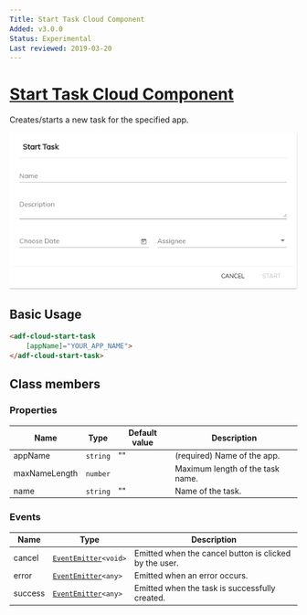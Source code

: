 ```yaml
---
Title: Start Task Cloud Component
Added: v3.0.0
Status: Experimental
Last reviewed: 2019-03-20
---
```


# [Start Task Cloud Component](../../../lib/process-services-cloud/src/lib/task/start-task/components/start-task-cloud.component.ts "Defined in start-task-cloud.component.ts")

Creates/starts a new task for the specified app.

![adf-cloud-start-task](../../docassets/images/adf-cloud-start-task.png)

## Basic Usage

```html
<adf-cloud-start-task
    [appName]="YOUR_APP_NAME">
</adf-cloud-start-task>
```

## Class members

### Properties

| Name          | Type     | Default value | Description                      |
| ------------- | -------- | ------------- | -------------------------------- |
| appName       | `string` | ""            | (required) Name of the app.      |
| maxNameLength | `number` |               | Maximum length of the task name. |
| name          | `string` | ""            | Name of the task.                |

### Events

| Name    | Type                                                               | Description                                            |
| ------- | ------------------------------------------------------------------ | ------------------------------------------------------ |
| cancel  | [`EventEmitter`](https://angular.io/api/core/EventEmitter)`<void>` | Emitted when the cancel button is clicked by the user. |
| error   | [`EventEmitter`](https://angular.io/api/core/EventEmitter)`<any>`  | Emitted when an error occurs.                          |
| success | [`EventEmitter`](https://angular.io/api/core/EventEmitter)`<any>`  | Emitted when the task is successfully created.         |
